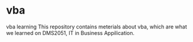 # vba
vba learning
This repository contains meterials about vba, which are what we learned on DMS2051, IT in Business Appilication. 
